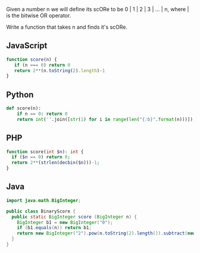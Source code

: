 Given a number n we will define its scORe to be 0 | 1 | 2 | 3 | ... | n, where | is the bitwise OR operator.

Write a function that takes n and finds it's scORe.


## JavaScript
```js
function score(n) {
   if (n === 0) return 0
   return 2**(n.toString(2).length)-1
}
```

## Python
```python
def score(n):
    if n == 0: return 0
    return int(''.join([str(1) for i in range(len("{:b}".format(n)))]), 2)
```

## PHP
```php
function score(int $n): int {
  if ($n == 0) return 0;
  return 2**(strlen(decbin($n)))-1;
}
```

## Java
```java
import java.math.BigInteger;

public class BinaryScore {
  public static BigInteger score (BigInteger n) {
    BigInteger b1 = new BigInteger("0");
    if (b1.equals(n)) return b1;
    return new BigInteger("2").pow(n.toString(2).length()).subtract(new BigInteger("1"));
  }
}
```